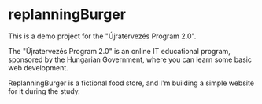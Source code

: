 # replanningBurger
This is a demo project for the "Újratervezés Program 2.0".

The "Újratervezés Program 2.0" is an online IT educational program, sponsored by the Hungarian Government, where you can learn some basic web development.

ReplanningBurger is a fictional food store, and I'm building a simple website for it during the study.
